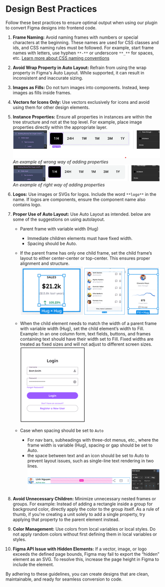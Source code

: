 # Design Best Practices

Follow these best practices to ensure optimal output when using our plugin to convert Figma designs into frontend code.

1.  **Frame Naming:** Avoid naming frames with numbers or special characters at the beginning. These names are used for CSS classes and ids, and CSS naming rules must be followed. For example, start frame names with letters, use hyphen `**-**` or underscore `**_**` for spaces, etc. [Learn more about CSS naming conventions](https://medium.com/free-code-camp/css-naming-conventions-that-will-save-you-hours-of-debugging-35cea737d849)

2.  **Avoid Wrap Property in Auto Layout:** Refrain from using the wrap property in Figma's Auto Layout. While supported, it can result in inconsistent and inaccurate sizing.

3.  **Images as Fills:** Do not turn images into components. Instead, keep images as fills inside frames.

4.  **Vectors for Icons Only:** Use vectors exclusively for icons and avoid using them for other design elements.

5.  **Instance Properties:** Ensure all properties in instances are within the tree structure and not at the top level. For example, place image properties directly within the appropriate layer.
    ![An example of wrong way of adding properties](./assets/properties_wrong.png)
    _An example of wrong way of adding properties_
    ![An example of right way of adding properties](./assets/properties_right.png)
    _An example of right way of adding properties_
6.  **Logos:** Use images or SVGs for logos. Include the word `**logo**` in the name. If logos are components, ensure the component name also contains logo.

7.  **Proper Use of Auto Layout:** Use Auto Layout as intended. below are some of the suggestions on using autolayout.

    -   Parent frame with variable width (Hug)

        -   Immediate children elements must have fixed width.
        -   Spacing should be Auto.

    -   If the parent frame has only one child frame, set the child frame’s layout to either center-center or top-center. This ensures proper alignment and structure.
        ![An examples of a frame having only one child](./assets/one_child.png)

    -   When the child element needs to match the width of a parent frame with variable width (Hug), set the child element’s width to Fill. Example: In an one column form, text fields, buttons, and frames containing text should have their width set to Fill. Fixed widths are treated as fixed sizes and will not adjust to different screen sizes.
        ![Example of using Fill width to match parent frame width](./assets/fill_width.png)

    -   Case when spacing should be set to `Auto`
        -   For nav bars, subheadings with three-dot menus, etc., where the frame width is variable (Hug), spacing or gap should be set to Auto.
        -   the space between text and an icon should be set to Auto to prevent layout issues, such as single-line text rendering in two lines.
            ![An example of when to use auto spacing](./assets/auto_gap.png)

8.  **Avoid Unnecessary Children:** Minimize unnecessary nested frames or groups. For example: Instead of adding a rectangle inside a group for background color, directly apply the color to the group itself. As a rule of thumb, if you're creating a unit solely to add a single property, try applying that property to the parent element instead.

9.  **Color Management:** Use colors from local variables or local styles. Do not apply random colors without first defining them in local variables or styles.

10. **Figma API Issue with Hidden Elements:** If a vector, image, or logo exceeds the defined page bounds, Figma may fail to export the “hidden” element as an SVG. To resolve this, increase the page height in Figma to include the element.

By adhering to these guidelines, you can create designs that are clean, maintainable, and ready for seamless conversion to code.
